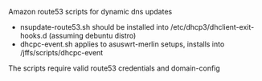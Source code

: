 Amazon route53 scripts for dynamic dns updates

* nsupdate-route53.sh should be installed into /etc/dhcp3/dhclient-exit-hooks.d (assuming debuntu distro)
* dhcpc-event.sh applies to asuswrt-merlin setups, installs into /jffs/scripts/dhcpc-event

The scripts require valid route53 credentials and domain-config
